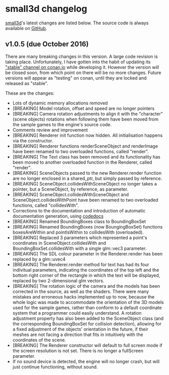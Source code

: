 small3d changelog
=======================================================

[small3d](https://github.com/dimi309/small3d)'s latest changes are listed below. The source code is always available on [GitHub](https://github.com/dimi309/small3d).

v1.0.5 (due October 2016)
-------------------------
There are many breaking changes in this version. A large code revision is taking place. Unfortunately, I have gotten into the habit of updating its ["stable" channel on conan.io](https://www.conan.io/source/small3d/1.0.5/coding3d/stable) while developing it. However the version will be closed soon, from which point on there will be no more changes. Future versions will appear as "testing" on conan, until they are locked and released as "stable".

These are the changes:

- Lots of dynamic memory allocations removed
- [BREAKING] Model rotation, offset and speed are no longer pointers
- [BREAKING] Camera rotation adjustments to align it with the "character" (scene objects) rotations when following them have been moved from the sample games to the engine's source code.
- Comments review and improvement
- [BREAKING] Renderer init function now hidden. All initialisation happens via the constructor.
- [BREAKING] Renderer functions renderSceneObject and renderImage have been renamed to two overloaded functions, called "render".
- [BREAKING] The Text class has been removed and its functionality has been moved to another overloaded function in the Renderer, called "render".
- [BREAKING] SceneObjects passed to the new Renderer.render function are no longer enclosed in a shared_ptr, but simply passed by reference.
- [BREAKING] SceneObject.collidesWithSceneObject no longer takes a pointer, but a SceneObject, by reference, as parameter.
- [BREAKING] SceneObject.collidesWithSceneObject and SceneObject.collidesWithPoint have been renamed to two overloaded functions, called "collidesWith".
- Corrections to the documentation and introduction of automatic documentation generation, using [codedocs](https://codedocs.xyz/dimi309/small3d/annotated.html)
- [BREAKING] Renamed BoundingBoxes class to BoundingBoxSet
- [BREAKING] Renamed BoundingBoxes (now BoungingBoxSet) functions boxesAreWithin and pointIsWithin to collidesWith (overloaded).
- [BREAKING] Replaced 3 parameters which represented a point's coordinates in SceneObject.collidesWith and BoundingBoxSet.collidesWith with a single glm::vec3 parameter.
- [BREAKING] The SDL colour parameter in the Renderer.render has been replaced by a glm::uvec4
- [BREAKING] The Renderer.render method for text has had its four indivitual parameters, indicating the coordinates of the top left and the bottom right corner of the rectangle in which the text will be displayed, replaced by two 2-dimensional glm vectors.
- [BREAKING] The rotation logic of the camera and the models has been corrected in the source, as well as the shaders. There were many mistakes and erroneous hacks implemented up to now, because the whole logic was made to accommodate the orientation of the 3D models used for the sample games, rather than conform to a default coordinate system that a programmer could easily understand. A rotation adjustment property has also been added to the SceneObject class (and the corresponding BoundingBoxSet for collision detection), allowing for a fixed adjustment of the objects' orientation in the future, if their meshes are not facing a direction that fits in intuitively with the coordinates of the scene.
- [BREAKING] The Renderer constructor will default to full screen mode if the screen resolution is not set. There is no longer a fullScreen parameter.
- If no sound device is detected, the engine will no longer crash, but will just continue functioning, without sound.
